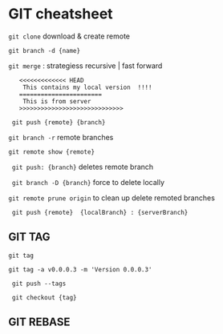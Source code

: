 GIT cheatsheet 
==============================

` git clone ` download & create remote

` git branch -d {name} ` 

` git merge ` : strategiess recursive | fast forward

```
   <<<<<<<<<<<<< HEAD 
	This contains my local version  !!!!
   =======================
	This is from server
   >>>>>>>>>>>>>>>>>>>>>>>>>>>>>
 ```

 ` git push {remote} {branch}`

 ` git branch -r ` remote branches

 ` git remote show {remote} `

 ` git push: {branch}` deletes remote branch

 ` git branch -D {branch}` force to delete locally

 ` git remote prune origin ` to clean up delete remoted branches

 ` git push {remote}  {localBranch} : {serverBranch}`

 GIT TAG
 --------------------

 `git tag`

 `git tag -a v0.0.0.3 -m 'Version 0.0.0.3'`

 ` git push --tags`

 ` git checkout {tag}`


 GIT REBASE 
 --------------------

 

